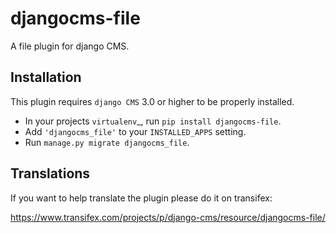 djangocms-file
==============

A file plugin for django CMS.


Installation
------------

This plugin requires `django CMS` 3.0 or higher to be properly installed.

* In your projects `virtualenv`_, run ``pip install djangocms-file``.
* Add ``'djangocms_file'`` to your ``INSTALLED_APPS`` setting.
* Run ``manage.py migrate djangocms_file``.


Translations
------------

If you want to help translate the plugin please do it on transifex:

https://www.transifex.com/projects/p/django-cms/resource/djangocms-file/

